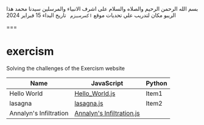 بسم الله الرحمن الرحيم
والصلاه والسلام على اشرف الانبياء والمرسلين سيدنا محمد 
هذا الريبو مكان لتدريب علي تحديات موقع `اكسرسيزم ` 
تاريخ البداء 15 فبراير 2024

===

# exercism
Solving the challenges of the Exercism website 

| Name | JavaScript   | Python   |
|-------------- | -------------- | -------------- |
| Hello World    | [Hello_World.js](https://github.com/EmadAboEsmail/exercism/blob/main/javascript/hello-world/hello-world.js)      | Item1     |
|lasagna | [lasagna.js](https://github.com/EmadAboEsmail/exercism/blob/main/javascript/lasagna/lasagna.js)|Item2|
|Annalyn's Infiltration|[Annalyn's Infiltration.js](https:)

